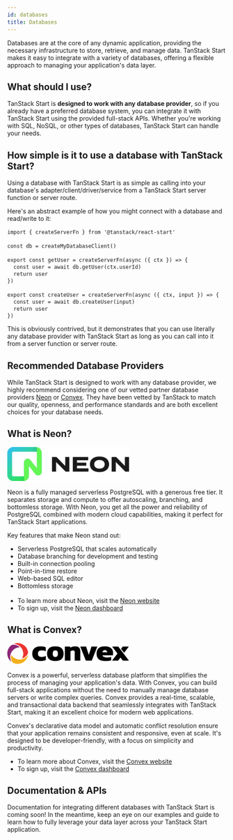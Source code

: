 ```yaml
---
id: databases
title: Databases
---
```


Databases are at the core of any dynamic application, providing the necessary infrastructure to store, retrieve, and manage data. TanStack Start makes it easy to integrate with a variety of databases, offering a flexible approach to managing your application's data layer.

## What should I use?

TanStack Start is **designed to work with any database provider**, so if you already have a preferred database system, you can integrate it with TanStack Start using the provided full-stack APIs. Whether you're working with SQL, NoSQL, or other types of databases, TanStack Start can handle your needs.

## How simple is it to use a database with TanStack Start?

Using a database with TanStack Start is as simple as calling into your database's adapter/client/driver/service from a TanStack Start server function or server route.

Here's an abstract example of how you might connect with a database and read/write to it:

```tsx
import { createServerFn } from '@tanstack/react-start'

const db = createMyDatabaseClient()

export const getUser = createServerFn(async ({ ctx }) => {
  const user = await db.getUser(ctx.userId)
  return user
})

export const createUser = createServerFn(async ({ ctx, input }) => {
  const user = await db.createUser(input)
  return user
})
```

This is obviously contrived, but it demonstrates that you can use literally any database provider with TanStack Start as long as you can call into it from a server function or server route.

## Recommended Database Providers

While TanStack Start is designed to work with any database provider, we highly recommend considering one of our vetted partner database providers [Neon](https://neon.tech?utm_source=tanstack) or [Convex](https://convex.dev?utm_source=tanstack). They have been vetted by TanStack to match our quality, openness, and performance standards and are both excellent choices for your database needs.

## What is Neon?

<a href="https://neon.tech?utm_source=tanstack" alt="Neon Logo">
  <picture>
    <source media="(prefers-color-scheme: dark)" srcset="https://raw.githubusercontent.com/tanstack/tanstack.com/main/src/images/neon-dark.svg" width="280">
    <source media="(prefers-color-scheme: light)" srcset="https://raw.githubusercontent.com/tanstack/tanstack.com/main/src/images/neon-light.svg" width="280">
    <img alt="Neon logo" src="https://raw.githubusercontent.com/tanstack/tanstack.com/main/src/images/neon-light.svg" width="280">
  </picture>
</a>

Neon is a fully managed serverless PostgreSQL with a generous free tier. It separates storage and compute to offer autoscaling, branching, and bottomless storage. With Neon, you get all the power and reliability of PostgreSQL combined with modern cloud capabilities, making it perfect for TanStack Start applications.

Key features that make Neon stand out:

- Serverless PostgreSQL that scales automatically
- Database branching for development and testing
- Built-in connection pooling
- Point-in-time restore
- Web-based SQL editor
- Bottomless storage
  <br />
  <br />
- To learn more about Neon, visit the [Neon website](https://neon.tech?utm_source=tanstack)
- To sign up, visit the [Neon dashboard](https://console.neon.tech/signup?utm_source=tanstack)

## What is Convex?

<a href="https://convex.dev?utm_source=tanstack" alt="Convex Logo">
  <picture>
    <source media="(prefers-color-scheme: dark)" srcset="https://raw.githubusercontent.com/tanstack/tanstack.com/main/src/images/convex-white.svg" width="280">
    <source media="(prefers-color-scheme: light)" srcset="https://raw.githubusercontent.com/tanstack/tanstack.com/main/src/images/convex-color.svg" width="280">
    <img alt="Convex logo" src="https://raw.githubusercontent.com/tanstack/tanstack.com/main/src/images/convex-color.svg" width="280">
  </picture>
</a>

Convex is a powerful, serverless database platform that simplifies the process of managing your application's data. With Convex, you can build full-stack applications without the need to manually manage database servers or write complex queries. Convex provides a real-time, scalable, and transactional data backend that seamlessly integrates with TanStack Start, making it an excellent choice for modern web applications.

Convex's declarative data model and automatic conflict resolution ensure that your application remains consistent and responsive, even at scale. It's designed to be developer-friendly, with a focus on simplicity and productivity.

- To learn more about Convex, visit the [Convex website](https://convex.dev?utm_source=tanstack)
- To sign up, visit the [Convex dashboard](https://dashboard.convex.dev/signup?utm_source=tanstack)

## Documentation & APIs

Documentation for integrating different databases with TanStack Start is coming soon! In the meantime, keep an eye on our examples and guide to learn how to fully leverage your data layer across your TanStack Start application.
